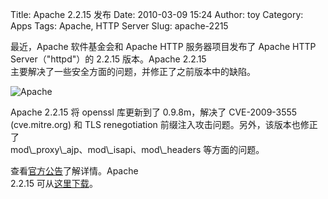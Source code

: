 Title: Apache 2.2.15 发布
Date: 2010-03-09 15:24
Author: toy
Category: Apps
Tags: Apache, HTTP Server
Slug: apache-2215

最近，Apache 软件基金会和 Apache HTTP 服务器项目发布了 Apache HTTP  
Server（"httpd"）的 2.2.15 版本。Apache 2.2.15  
主要解决了一些安全方面的问题，并修正了之前版本中的缺陷。

![Apache](http://i.linuxtoy.org/images/2010/03/apache\\\_logo.png)

Apache 2.2.15 将 openssl 库更新到了 0.9.8m，解决了 CVE-2009-3555  
(cve.mitre.org) 和 TLS renegotiation
前缀注入攻击问题。另外，该版本也修正了  
mod\\\_proxy\\\_ajp、mod\\\_isapi、mod\\\_headers 等方面的问题。

查看[官方公告](http://www.apache.org/dist/httpd/Announcement2.2.html)了解详情。Apache  
2.2.15 可从[这里下载](http://httpd.apache.org/download.cgi)。
